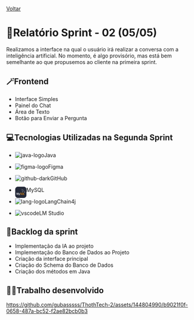 <a href="../README.md">Voltar</a>

# 📄Relatório Sprint - 02 (05/05)
  Realizamos a interface na qual o usuário irá realizar a conversa com a inteligência artificial. No momento, é algo provisório, mas está bem semelhante ao que propusemos ao cliente na primeira sprint.

## 🪄Frontend
  <ul>
      <li>Interface Simples</li>
      <li>Painel do Chat</li>
      <li>Área de Texto</li>
      <li>Botão para Enviar a Pergunta</li>
  </ul>



<h2 aling="center"> 💻Tecnologias Utilizadas na Segunda Sprint </h2>
<span id="tecnologia">

* <p>
      <img align="left" title="java-logo" height="30px" src="https://github.com/gubasssss/ThothTech-2/blob/main/Chave%20de%20Ankh/static/java-logo.png"/>
   Java 
 </p>

 * <p>
       <img align="left" title="figma-logo" height="30px" src="https://user-images.githubusercontent.com/76211125/227502784-c94d5e2d-2e39-449b-ba85-053b9106b979.png"/>  Figma 
 </p>

 * <p>
      <img align="left" title="github-dark" height="30px" src="https://user-images.githubusercontent.com/76211125/227561942-1503fb74-eb8e-41d1-936e-bf22bc2d70eb.png#gh-dark-mode-only"/>
     GitHub 
 </p>

 * <p>
    <img align="left" title="vscode" height="30px" src="https://github.com/tandpfun/skill-icons/raw/main/icons/MySQL-Dark.svg"/>
   MySQL 
 </p>

 * <p>
   <img align="left" title="lang-logo" height="30px" src="https://github.com/gubasssss/ThothTech-2/blob/main/Chave%20de%20Ankh/static/lang-logo.png"/>
   LangChain4j
 </p>

 * <p>
    <img align="left" title="vscode" height="30px" src="https://camo.githubusercontent.com/d1f8b9902e03d83c107b07a7194886dec1176f748afa6eeb425023ef0a4a6642/68747470733a2f2f6c6d73747564696f2e61692f6173736574732f616e64726f69642d6368726f6d652d353132783531322e706e67"/>
   LM Studio 
 </p>





## 📃Backlog da sprint
<ul>
  <li>
    Implementação da IA ao projeto
  </li>
  <li>
    Implementação do Banco de Dados ao Projeto
  </li>
  <li>
    Criação da interface principal
  </li>
  <li>
    Criação do Schema do Banco de Dados
  </li>
  <li>
    Criação dos métodos em Java
  </li>
</ul>





## 👨‍💻Trabalho desenvolvido

https://github.com/gubasssss/ThothTech-2/assets/144804990/b9021f0f-0658-487a-bc52-f2ae82bcb0b3

